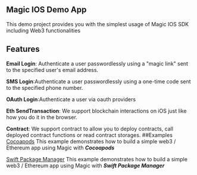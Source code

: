 Magic IOS Demo App
---
This demo project provides you with the simplest usage of Magic IOS SDK including Web3 functionalities

Features
---
**Email Login**: Authenticate a user passwordlessly using a "magic link" sent to the specified user's email address.

**SMS Login**:Authenticate a user passwordlessly using a one-time code sent to the specified phone number.

**OAuth Login**:Authenticate a user via oauth providers

**Eth SendTransaction**:
We support blockchain interactions on iOS just like how you do it in the browser. 

**Contract**:
We support contract to allow you to deploy contracts, call deployed contract functions or read contract storages.
##Examples
[Cocoapods](https://github.com/magiclabs/magic-ios-demo/tree/master/Cocoapods)
This example demonstrates how to build a simple web3 / Ethereum app using Magic with ***Cocoapods***

[Swift Package Manager](https://github.com/magiclabs/magic-ios-demo/tree/master/SwiftPackageManager)
This example demonstrates how to build a simple web3 / Ethereum app using Magic with ***Swift Package Manager***
